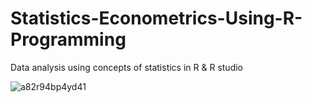 # Statistics-Econometrics-Using-R-Programming
Data analysis using concepts of statistics in R &amp; R studio

![a82r94bp4yd41](https://user-images.githubusercontent.com/52173060/155667402-d24a4341-aa67-4b83-b3bb-11e25a0b8071.jpg)
